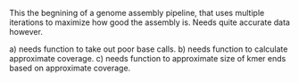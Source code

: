 This the begnining of a genome assembly pipeline, that uses multiple iterations to maximize how good the assembly is. Needs quite accurate data however.

a) needs function to take out poor base calls.
b) needs function to calculate approximate coverage.
c) needs function to approximate size of kmer ends based on approximate coverage.
